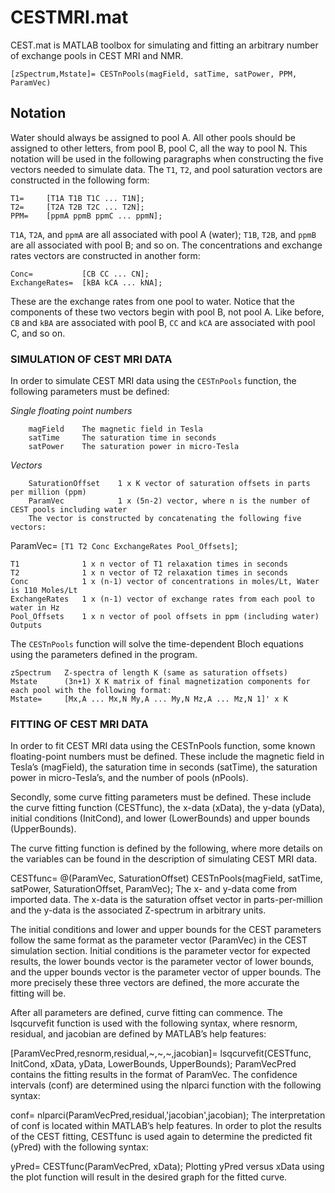 # CESTMRI.mat
CEST.mat is MATLAB toolbox for simulating and fitting an arbitrary number of exchange pools in CEST MRI and NMR.

    [zSpectrum,Mstate]= CESTnPools(magField, satTime, satPower, PPM, ParamVec)    
## Notation
Water should always be assigned to pool A. All other pools should be assigned to other letters, from pool B, pool C, all the way to pool N. This notation will be used in the following paragraphs when constructing the five vectors needed to simulate data. The `T1`, `T2`, and pool saturation vectors are constructed in the following form:

    T1=     [T1A T1B T1C ... T1N]; 
    T2=     [T2A T2B T2C ... T2N];
    PPM=    [ppmA ppmB ppmC ... ppmN];

`T1A`, `T2A`, and `ppmA` are all associated with pool A (water); `T1B`, `T2B`, and `ppmB` are all associated with pool B; and so on. The concentrations and exchange rates vectors are constructed in another form:

    Conc=           [CB CC ... CN];
    ExchangeRates=  [kBA kCA ... kNA];

These are the exchange rates from one pool to water. Notice that the components of these two vectors begin with pool B, not pool A. Like before, `CB` and `kBA` are associated with pool B, `CC` and `kCA` are associated with pool C, and so on.
### SIMULATION OF CEST MRI DATA
In order to simulate CEST MRI data using the `CESTnPools` function, the following parameters must be defined:

_Single floating point numbers_

        magField    The magnetic field in Tesla
        satTime     The saturation time in seconds
        satPower    The saturation power in micro-Tesla

_Vectors_

        SaturationOffset    1 x K vector of saturation offsets in parts per million (ppm)
        ParamVec            1 x (5n-2) vector, where n is the number of CEST pools including water
        The vector is constructed by concatenating the following five vectors:

ParamVec= `[T1 T2 Conc ExchangeRates Pool_Offsets]`;

    T1              1 x n vector of T1 relaxation times in seconds
    T2              1 x n vector of T2 relaxation times in seconds
    Conc            1 x (n-1) vector of concentrations in moles/Lt, Water is 110 Moles/Lt 
    ExchangeRates   1 x (n-1) vector of exchange rates from each pool to water in Hz
    Pool_Offsets    1 x n vector of pool offsets in ppm (including water)
    Outputs

The `CESTnPools` function will solve the time-dependent Bloch equations using the parameters defined in the program.

    zSpectrum   Z-spectra of length K (same as saturation offsets) 
    Mstate      (3n+1) X K matrix of final magnetization components for each pool with the following format: 
    Mstate=     [Mx,A ... Mx,N My,A ... My,N Mz,A ... Mz,N 1]' x K



### FITTING OF CEST MRI DATA
In order to fit CEST MRI data using the CESTnPools function, some known floating-point numbers must be defined. These include the magnetic field in Tesla’s (magField), the saturation time in seconds (satTime), the saturation power in micro-Tesla’s, and the number of pools (nPools).

Secondly, some curve fitting parameters must be defined. These include the curve fitting function (CESTfunc), the x-data (xData), the y-data (yData), initial conditions (InitCond), and lower (LowerBounds) and upper bounds (UpperBounds).

The curve fitting function is defined by the following, where more details on the variables can be found in the description of simulating CEST MRI data.

CESTfunc= @(ParamVec, SaturationOffset) CESTnPools(magField, satTime, satPower, SaturationOffset, ParamVec);
The x- and y-data come from imported data. The x-data is the saturation offset vector in parts-per-million and the y-data is the associated Z-spectrum in arbitrary units.

The initial conditions and lower and upper bounds for the CEST parameters follow the same format as the parameter vector (ParamVec) in the CEST simulation section. Initial conditions is the parameter vector for expected results, the lower bounds vector is the parameter vector of lower bounds, and the upper bounds vector is the parameter vector of upper bounds. The more precisely these three vectors are defined, the more accurate the fitting will be.

After all parameters are defined, curve fitting can commence. The lsqcurvefit function is used with the following syntax, where resnorm, residual, and jacobian are defined by MATLAB’s help features:

[ParamVecPred,resnorm,residual,~,~,~,jacobian]= lsqcurvefit(CESTfunc, InitCond, xData, yData, LowerBounds, UpperBounds);
ParamVecPred contains the fitting results in the format of ParamVec. The confidence intervals (conf) are determined using the nlparci function with the following syntax:

conf= nlparci(ParamVecPred,residual,'jacobian',jacobian);
The interpretation of conf is located within MATLAB’s help features. In order to plot the results of the CEST fitting, CESTfunc is used again to determine the predicted fit (yPred) with the following syntax:

yPred= CESTfunc(ParamVecPred, xData);
Plotting yPred versus xData using the plot function will result in the desired graph for the fitted curve.

